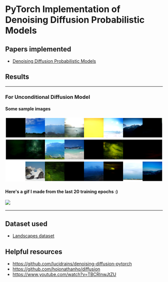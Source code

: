 # PyTorch Implementation of Denoising Diffusion Probabilistic Models

## Papers implemented

- [Denoising Diffusion Probabilistic Models](https://arxiv.org/abs/2006.11239)


## Results

---
### For Unconditional Diffusion Model

#### Some sample images

![](samples/ddpm_unconditional_0.png)
![](samples/ddpm_unconditional_1.png)
![](samples/ddpm_unconditional_2.png)

#### Here's a gif I made from the last 20 training epochs :)
![](samples/ddpm_unconditional.gif)

---
## Dataset used
- [Landscapes dataset](https://www.kaggle.com/datasets/arnaud58/landscape-pictures)

## Helpful resources

- https://github.com/lucidrains/denoising-diffusion-pytorch
- https://github.com/hojonathanho/diffusion
- https://www.youtube.com/watch?v=TBCRlnwJtZU
